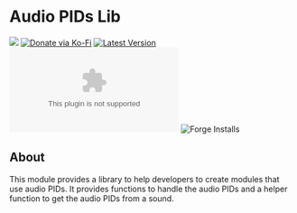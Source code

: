# Audio PIDs Lib

![](https://img.shields.io/badge/Foundry-v11-informational)
[![Donate via Ko-Fi](https://img.shields.io/badge/donate-ko--fi-red.svg?logo=ko-fi)](https://ko-fi.com/darkmoor) [![Latest Version](https://img.shields.io/github/v/tag/patrickporto/audiopids-lib?label=version)](https://github.com/patrickporto/audiopids-lib/releases) [![Download Count](https://img.shields.io/github/downloads/patrickporto/audiopids-lib/latest/audiopids-lib.zip)](https://github.com/patrickporto/audiopids-lib/releases)
![Forge Installs](https://img.shields.io/badge/dynamic/json?label=Forge%20Installs&query=package.installs&suffix=%25&url=https%3A%2F%2Fforge-vtt.com%2Fapi%2Fbazaar%2Fpackage%2Faudiopids-lib&colorB=4aa94a)

## About

This module provides a library to help developers to create modules that use audio PIDs. It provides functions to handle the audio PIDs and a helper function to get the audio PIDs from a sound.
